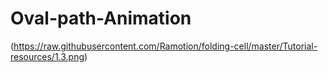 # Oval-path-Animation

(https://raw.githubusercontent.com/Ramotion/folding-cell/master/Tutorial-resources/1.3.png)
